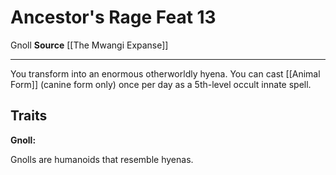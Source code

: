 ﻿---
actions: null
cost: null
element: null
feat: Ancestor's Rage
frequency: null
heighten_level: null
id: '2803'
level: '13'
name: Ancestor's Rage
prerequisite: null
rarity: Common
requirement: null
school: null
source: '[[DATABASE/source/The Mwangi Expanse|The Mwangi Expanse]]'
subcategory: null
trait:
- '[[DATABASE/trait/Gnoll|Gnoll]]'
trigger: null
type: Feat

---
# Ancestor's Rage <span class="item-type">Feat 13</span>

<span class="item-trait">Gnoll</span>
**Source** [[The Mwangi Expanse]]

---
You transform into an enormous otherworldly hyena. You can cast [[Animal Form]] (canine form only) once per day as a 5th-level occult innate spell.

## Traits

**Gnoll:**

Gnolls are humanoids that resemble hyenas.